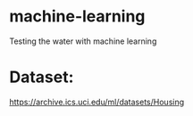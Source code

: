 # machine-learning
Testing the water with machine learning

# Dataset:
https://archive.ics.uci.edu/ml/datasets/Housing
